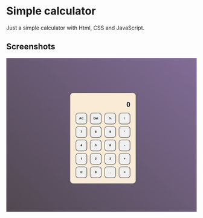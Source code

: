 
# Simple calculator

Just a simple calculator with Html, CSS and JavaScript.




## Screenshots

![Demo](https://github.com/ThaiBaor/Simple-Calculator/blob/master/demo_image.png)


